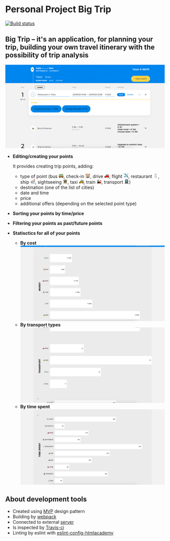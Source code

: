 # Personal Project Big Trip

[![Build status][travis-image]][travis-url]

## Big Trip – it's an application, for planning your trip, building your own travel itinerary with the possibility of trip analysis

![Site preview](public/img/previews/main.png)

* **Editing/creating your points**

  It provides creating trip points, adding:
  * type of point (bus <img src="public/img/icons/bus.png" width="15"/>, check-in <img src="public/img/icons/check-in.png" width="15"/>, drive <img src="public/img/icons/drive.png" width="15"/>, flight <img src="public/img/icons/flight.png" width="15"/>, restaurant <img src="public/img/icons/restaurant.png" width="15"/>, ship <img src="public/img/icons/ship.png" width="15"/>, sightseeing <img src="public/img/icons/sightseeing.png" width="15"/>, taxi <img src="public/img/icons/taxi.png" width="15"/>, train <img src="public/img/icons/train.png" width="15"/>, transport <img src="public/img/icons/transport.png" width="15"/>)
  * destination (one of the list of cities)
  * date and time
  * price
  * additional offers (depending on the selected point type)
* **Sorting your points by time/price**
* **Filtering your points as past/future points**
* **Statisctics for all of your points**
  * **By cost**
    ![Money stats preview](public/img/previews/money-stats.png)
  * **By transport types**
    ![Transport types stats preview](public/img/previews/transport-stats.png)
  * **By time spent**
    ![Time spent stats preview](public/img/previews/time-stats.png)

## About development tools

* Created using [MVP](https://ru.wikipedia.org/wiki/Model-View-Presenter) design pattern
* Building by [webpack](https://webpack.js.org)
* Connected to external [server](https://12.ecmascript.pages.academy/big-trip/
)
* Is inspected by [Travis-ci](https://travis-ci.org)
* Linting by eslint with [eslint-config-htmlacademy](https://www.npmjs.com/package/eslint-config-htmlacademy)

[travis-image]: https://travis-ci.com/htmlacademy-ecmascript/583693-big-trip-12.svg?branch=master
[travis-url]: https://travis-ci.com/htmlacademy-ecmascript/583693-big-trip-12

